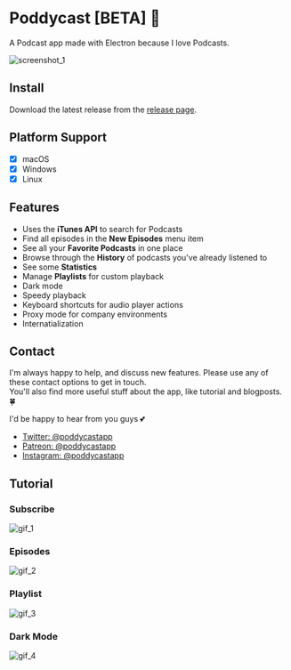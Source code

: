 # Poddycast [BETA] :construction:

A Podcast app made with Electron because I love Podcasts.

![screenshot_1](img/poddycastapp.png)

## Install

Download the latest release from the [release page](https://github.com/MrChuckomo/poddycast/releases).

## Platform Support

- [x] macOS  
- [x] Windows
- [x] Linux

## Features

- Uses the **iTunes API** to search for Podcasts
- Find all episodes in the **New Episodes** menu item
- See all your **Favorite Podcasts** in one place
- Browse through the **History** of podcasts you've already listened to
- See some **Statistics**
- Manage **Playlists** for custom playback
- Dark mode
- Speedy playback
- Keyboard shortcuts for audio player actions
- Proxy mode for company environments
- Internatialization

## Contact

I'm always happy to help, and discuss new features.
Please use any of these contact options to get in touch.   
You'll also find more useful stuff about the app, like tutorial and blogposts. 🍀

I'd be happy to hear from you guys 💕

- [Twitter: @poddycastapp](https://twitter.com/poddycastapp)
- [Patreon: @poddycastapp](https://patreon.com/poddycastapp)
- [Instagram: @poddycastapp](https://instagram.com/poddycastapp)


## Tutorial

### Subscribe

![gif_1](img/tutorial-01-subscribe.gif)

### Episodes

![gif_2](img/tutorial-02-episodes.gif)

### Playlist

![gif_3](img/tutorial-03-playlists.gif)

### Dark Mode

![gif_4](img/tutorial-04-darkmode.gif)

